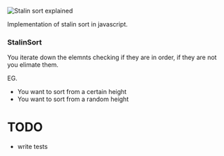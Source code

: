 ![Stalin sort explained](https://preview.redd.it/x9triplll1v11.jpg?width=640&crop=smart&auto=webp&s=dd89a323fac094a86ae0eb9c65546c0bd6aaf6a7)

Implementation of stalin sort in javascript.

### StalinSort

You iterate down the elemnts checking if they are in order, if they are not you elimate them.

EG.

* You want to sort from a certain height
* You want to sort from a random height

# TODO

* write tests



